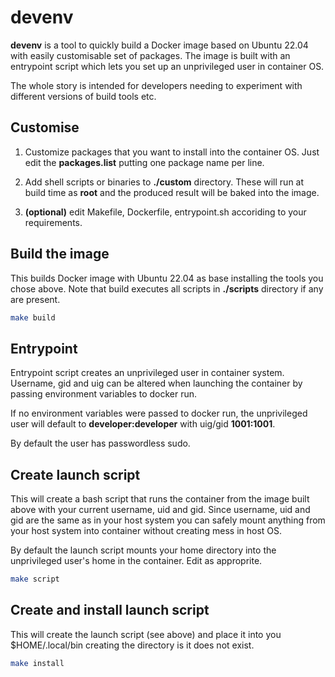 # devenv
**devenv** is a tool to quickly build a Docker image based on Ubuntu 22.04 with
easily customisable set of packages. The image is built with an entrypoint script
which lets you set up an unprivileged user in container OS. 

The whole story is intended for developers needing to experiment with different
versions of build tools etc.

## Customise
1. Customize packages that you want to install into the
container OS. Just edit the **packages.list** putting
one package name per line.

2. Add shell scripts or binaries to **./custom** directory. These 
will run at build time as **root** and the produced result will be 
baked into the image.

3. **(optional)** edit Makefile, Dockerfile, entrypoint.sh accoriding
to your requirements.

## Build the image
This builds Docker image with Ubuntu 22.04 as base
installing the tools you chose above. Note that build 
executes all scripts in **./scripts** directory if any are present.
```bash
make build
```
## Entrypoint
Entrypoint script creates an unprivileged user in container system.
Username, gid and uig can be altered when launching the container by passing environment
variables to docker run.

If no environment variables were passed to docker run, the unprivileged user will
default to **developer:developer** with uig/gid **1001:1001**.

By default the user has passwordless sudo.

## Create launch script
This will create a bash script that runs the container from the image 
built above with your current username, uid and gid. Since username, uid and 
gid are the same as in your host system you can safely mount anything from 
your host system into container without creating mess in host OS.

By default the launch script mounts your home directory into the unprivileged 
user's home in the container. Edit as approprite.
```bash
make script
```

## Create and install launch script
This will create the launch script (see above) and place it into you
$HOME/.local/bin creating the directory is it does not exist.
```bash
make install 
```
